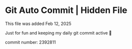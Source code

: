 # Git Auto Commit | Hidden File

This file was added Feb 12, 2025

Just for fun and keeping my daily git commit active 🤪

commit number: 2392811
